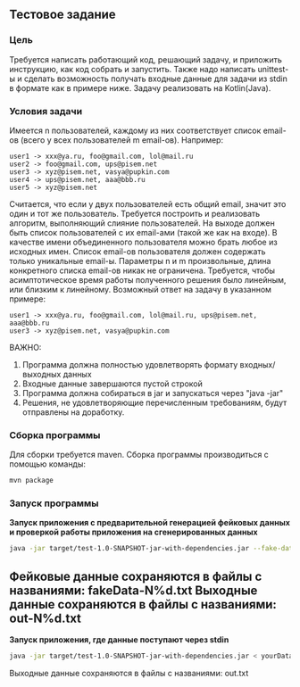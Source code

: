 ## Тестовое задание
### Цель
Требуется написать работающий код, решающий задачу, и приложить инструкцию, как код собрать и запустить.
Также надо написать unittest-ы и сделать возможность получать входные данные для задачи из stdin в формате как в примере ниже.
Задачу реализовать на Kotlin(Java).

### Условия задачи
Имеется n пользователей, каждому из них соответствует список email-ов (всего у всех пользователей m email-ов).
Например:
```
user1 -> xxx@ya.ru, foo@gmail.com, lol@mail.ru
user2 -> foo@gmail.com, ups@pisem.net
user3 -> xyz@pisem.net, vasya@pupkin.com
user4 -> ups@pisem.net, aaa@bbb.ru
user5 -> xyz@pisem.net
```
Считается, что если у двух пользователей есть общий email, значит это один и тот же пользователь. 
Требуется построить и реализовать алгоритм, выполняющий слияние пользователей. 
На выходе должен быть список пользователей с их email-ами (такой же как на входе).
В качестве имени объединенного пользователя можно брать любое из исходных имен. 
Список email-ов пользователя должен содержать только уникальные email-ы.
Параметры n и m произвольные, длина конкретного списка email-ов никак не ограничена.
Требуется, чтобы асимптотическое время работы полученного решения было линейным, или близким к линейному.
Возможный ответ на задачу в указанном примере:
```
user1 -> xxx@ya.ru, foo@gmail.com, lol@mail.ru, ups@pisem.net, aaa@bbb.ru
user3 -> xyz@pisem.net, vasya@pupkin.com
```
ВАЖНО:
1. Программа должна полностью удовлетворять формату входных/выходных данных
2. Входные данные завершаются пустой строкой
3. Программа должна собираться в jar и запускаться через "java -jar"
4. Решения, не удовлетворяющие перечисленным требованиям, будут отправлены на доработку.

### Сборка программы
Для сборки требуется maven.
Сборка программы производиться с помощью команды:
```sh
mvn package
``` 

### Запуск программы

**Запуск приложения с предварительной генерацией фейковых данных и проверкой работы приложения 
на сгенерированных данных**  
```sh
java -jar target/test-1.0-SNAPSHOT-jar-with-dependencies.jar --fake-data
```

Фейковые данные сохраняются в файлы с названиями: fakeData-N%d.txt
Выходные данные сохраняются в файлы с названиями: out-N%d.txt
---
**Запуск приложения, где данные поступают через stdin**
```sh
java -jar target/test-1.0-SNAPSHOT-jar-with-dependencies.jar < yourData.txt
```

Выходные данные сохраняются в файлы с названиями: out.txt

